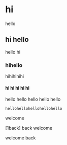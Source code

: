 # hi

hello

## hi hello

hello hi

### hihello

hihihihihi

#### hi hi hi hi hi

hello hello hello hello hello

`hellohellohellohellohello`

welcome

[1back]
back welcome

welcome back
